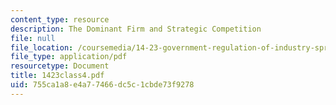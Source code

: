 ```yaml
---
content_type: resource
description: The Dominant Firm and Strategic Competition
file: null
file_location: /coursemedia/14-23-government-regulation-of-industry-spring-2003/755ca1a8e4a77466dc5c1cbde73f9278_1423class4.pdf
file_type: application/pdf
resourcetype: Document
title: 1423class4.pdf
uid: 755ca1a8-e4a7-7466-dc5c-1cbde73f9278
---
```

